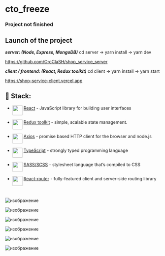 # cto_freeze

### Project not finished ###

## Launch of the project ##

***server: (Node, Express, MongoDB)***
cd server -> yarn install -> yarn dev

https://github.com/OrcClaSH/shop_service_server

***client / frontend: (React, Redux toolkit)***
cd client -> yarn install -> yarn start

https://shop-service-client.vercel.app

## 🧱 Stack:

[react]: https://reactjs.org
[router]: https://reactrouter.com
[axios]: https://axios-http.com
[redux]: https://redux-toolkit.js.org
[ts]: https://www.typescriptlang.org
[sass]: https://sass-lang.com

- <img src="https://cdn.svgporn.com/logos/react.svg" height="32" align="top"> [React][react] - JavaScript library for building user interfaces

- <img src="https://d33wubrfki0l68.cloudfront.net/0834d0215db51e91525a25acf97433051f280f2f/c30f5/img/redux.svg" height="32" align="top"> [Redux toolkit][redux] - simple, scalable state management.

- <img src="https://axios-http.com/assets/favicon.ico" height="32" align="top"> [Axios][axios] - promise based HTTP client for the browser and node.js

- <img src="https://www.typescriptlang.org/favicon-32x32.png" height="32" align="top"> [TypeScript][ts] - strongly typed programming language

- <img src="https://cdn.svgporn.com/logos/sass.svg" height="32" align="top"> [SASS/SCSS][sass] - stylesheet language that’s compiled to CSS

- <img src="https://cdn.svgporn.com/logos/react-router.svg" height="32" align="top"> [React-router][router] - fully-featured client and server-side routing library

#

![изображение](https://user-images.githubusercontent.com/48704701/213983934-5ce03b62-eef9-45bb-9347-c7b4adf4c595.png)

![изображение](https://user-images.githubusercontent.com/48704701/213984428-effeb294-6b78-49d3-80ca-378b6b8e93e2.png)

![изображение](https://user-images.githubusercontent.com/48704701/213984243-0926fbcd-bdb8-450a-bc79-a148df60cf74.png)

![изображение](https://user-images.githubusercontent.com/48704701/213985369-ee9f3216-3407-4938-843e-94a6ab7442fc.png)

![изображение](https://user-images.githubusercontent.com/48704701/213985410-01576d98-8e90-4a98-af55-67a9e68b53e3.png)

![изображение](https://user-images.githubusercontent.com/48704701/232374023-f9d963a4-4800-4061-85fa-66d9740975dd.png)
